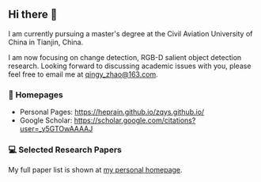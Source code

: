 ## Hi there 👋

<!--
**Heprain/Heprain** is a ✨ _special_ ✨ repository because its `README.md` (this file) appears on your GitHub profile.

Here are some ideas to get you started:

- 🔭 I’m currently working on ...
- 🌱 I’m currently learning ...
- 👯 I’m looking to collaborate on ...
- 🤔 I’m looking for help with ...
- 💬 Ask me about ...
- 📫 How to reach me: ...
- 😄 Pronouns: ...
- ⚡ Fun fact: ...
-->


I am currently pursuing a master's degree at the Civil Aviation University of China in Tianjin, China.

I am now focusing on change detection, RGB-D salient object detection research. Looking forward to discussing academic issues with you, please feel free to email me at [qingy_zhao@163.com](mailto:qingy_zhao@163.com).

### 📎 Homepages
- Personal Pages: https://heprain.github.io/zqys.github.io/
- Google Scholar: https://scholar.google.com/citations?user=_y5GTOwAAAAJ

### 💻 Selected Research Papers
My full paper list is shown at [my personal homepage](https://heprain.github.io/zqys.github.io/).

